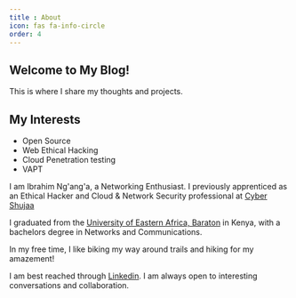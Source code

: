```yaml
---
title : About
icon: fas fa-info-circle
order: 4
---
```


## Welcome to My Blog!

This is where I share my thoughts and projects.

## My Interests
- Open Source
- Web Ethical Hacking
- Cloud Penetration testing
- VAPT

I am Ibrahim Ng'ang'a, a Networking Enthusiast. I previously apprenticed as an Ethical Hacker and Cloud & Network Security professional at [Cyber Shujaa](https://cybershujaa.co.ke)

I graduated from the [University of Eastern Africa, Baraton](https://ueab.ac.ke) in Kenya, with a bachelors degree in Networks and Communications.

In my free time, I like biking my way around trails and hiking for my amazement!


I am best reached through [Linkedin](https://linkedin.com/in/ibrahimnganga/). I am always open to interesting conversations and collaboration. 


